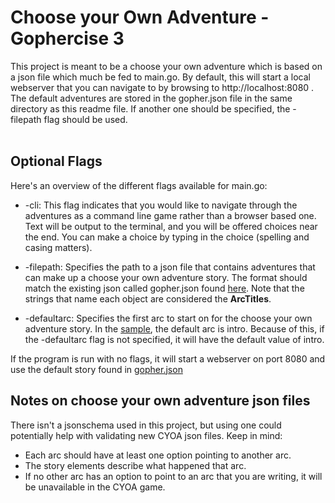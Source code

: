 # Choose your Own Adventure - Gophercise 3

This project is meant to be a choose your own adventure which is based on a json file which much be fed to main.go.
By default, this will start a local webserver that you can navigate to by browsing to http://localhost:8080 .
The default adventures are stored in the gopher.json file in the same directory as this readme file. If another one should be specified, the -filepath flag should be used.
<br></br>
## Optional Flags
Here's an overview of the different flags available for main.go:
- -cli: This flag indicates that you would like to navigate through the adventures as a command line game rather than a browser based one. Text will be output to the terminal, and you will be offered choices near the end. You can make a choice by typing in the choice (spelling and casing matters).

- -filepath: Specifies the path to a json file that contains adventures that can make up a choose your own adventure story. The format should match the existing json called gopher.json found [here](.\gopher.json). Note that the strings that name each object are considered the **ArcTitles**.

- -defaultarc: Specifies the first arc to start on for the choose your own adventure story. In the [sample](.\gopher.json), the default arc is intro. Because of this, if the -defaultarc flag is not specified, it will have the default value of intro.

If the program is run with no flags, it will start a webserver on port 8080 and use the default story found in [gopher.json](.\gopher.json)

## Notes on choose your own adventure json files
There isn't a jsonschema used in this project, but using one could potentially help with validating new CYOA json files.
Keep in mind:
- Each arc should have at least one option pointing to another arc.
- The story elements describe what happened that arc.
- If no other arc has an option to point to an arc that you are writing, it will be unavailable in the CYOA game.